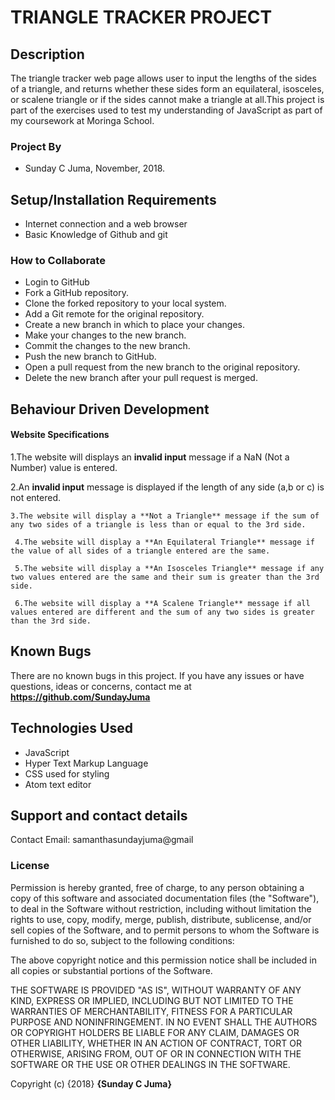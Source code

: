 # TRIANGLE TRACKER PROJECT

## Description

The triangle tracker web page allows user to input the lengths of the sides of a triangle, and returns whether these sides form an equilateral, isosceles, or scalene triangle or if the sides cannot make a triangle at all.This project is part of the exercises used to test my understanding of JavaScript as part of my coursework at Moringa School.

### Project By

- Sunday C Juma, November, 2018.

## Setup/Installation Requirements

- Internet connection and a web browser
- Basic Knowledge of Github and git

### How to Collaborate

  - Login to GitHub
  - Fork a GitHub repository.
  - Clone the forked repository to your local system.
  - Add a Git remote for the original repository.
  - Create a new branch in which to place your changes.
  - Make your changes to the new branch.  
  - Commit the changes to the new branch.
  - Push the new branch to GitHub.
  - Open a pull request from the new branch to the original repository.
  - Delete the new branch after your pull request is merged.

  ## Behaviour Driven Development

  #### Website Specifications

  1.The website will displays an **invalid input** message if a NaN (Not a Number) value is entered.

   2.An **invalid input** message is displayed if the length of any side (a,b or c) is not entered.

    3.The website will display a **Not a Triangle** message if the sum of any two sides of a triangle is less than or equal to the 3rd side.

     4.The website will display a **An Equilateral Triangle** message if the value of all sides of a triangle entered are the same.

     5.The website will display a **An Isosceles Triangle** message if any two values entered are the same and their sum is greater than the 3rd side.

     6.The website will display a **A Scalene Triangle** message if all values entered are different and the sum of any two sides is greater than the 3rd side.

## Known Bugs

There are no known bugs in this project. If you have any issues or have questions, ideas or concerns, contact me at **https://github.com/SundayJuma**

## Technologies Used

- JavaScript
- Hyper Text Markup Language
- CSS used for styling
- Atom text editor

## Support and contact details

Contact Email: samanthasundayjuma@gmail

### License

Permission is hereby granted, free of charge, to any person obtaining a copy of this software and associated documentation files (the "Software"), to deal in the Software without restriction, including without limitation the rights to use, copy, modify, merge, publish, distribute, sublicense, and/or sell copies of the Software, and to permit persons to whom the Software is furnished to do so, subject to the following conditions:

The above copyright notice and this permission notice shall be included in all copies or substantial portions of the Software.

THE SOFTWARE IS PROVIDED "AS IS", WITHOUT WARRANTY OF ANY KIND, EXPRESS OR IMPLIED, INCLUDING BUT NOT LIMITED TO THE WARRANTIES OF MERCHANTABILITY, FITNESS FOR A PARTICULAR PURPOSE AND NONINFRINGEMENT. IN NO EVENT SHALL THE AUTHORS OR COPYRIGHT HOLDERS BE LIABLE FOR ANY CLAIM, DAMAGES OR OTHER LIABILITY, WHETHER IN AN ACTION OF CONTRACT, TORT OR OTHERWISE, ARISING FROM, OUT OF OR IN CONNECTION WITH THE SOFTWARE OR THE USE OR OTHER DEALINGS IN THE SOFTWARE.

Copyright (c) {2018} **{Sunday C Juma}**
